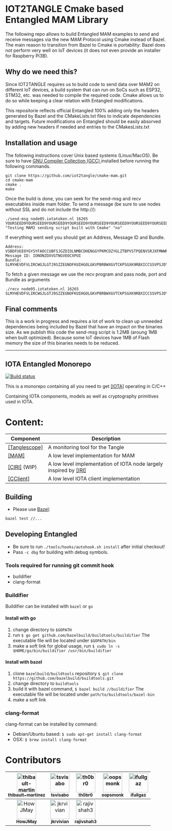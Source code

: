 # IOT2TANGLE Cmake based Entangled MAM Library

The following repo allows to build Entangled MAM examples to send and receive messages via the new MAM Protocol using Cmake instead of Bazel. The main reason to transition from Bazel to Cmake is portability: Bazel does not perform very well on IoT devices (it does not even provide an installer for Raspberry Pi3B). 

## Why do we need this?
Since IOT2TANGLE requires us to build code to send data over MAM2 on different IoT devices, a build system that can run on SoCs such as ESP32, STM32, etc. was needed to compile the required code. Cmake allows us to do so while keeping a clear relation with Entangled modifications. 

This repositorie reflects official Entangled 100% adding only the headers generated by Bazel and the CMakeLists.txt files to indicate dependencies and targets. Future modifications on Entangled should be easily absorved by adding new headers if needed and entries to the CMakesLists.txt


## Installation and usage
The following instructions cover Unix based systems (Linux/MacOS). Be sure to have [GNU Compiler Collection (GCC) ](https://gcc.gnu.org/) installed before running the following commands. 

```
git clone https://github.com/iot2tangle/cmake-mam.git
cd cmake-mam
cmake .
make
```
Once the build is done, you can seek for the send-msg and recv executables inside mam folder. 
To send a message (be sure to use nodes without SSL and do not include the http://): 

```
./send-msg node05.iotatoken.nl 16265 YOURSEED9YOURSEED9YOURSEED9YOURSEED9YOURSEED9YOURSEED9YOURSEED9YOURSEED9YOURSEED "Testing MAM2 sending script built with Cmake" "no"
```
If everything went well you should get an Address, Message ID and Bundle. 

```
Address: VSBDFUUIOYGYSYFAOCCUBFSJGZDIDLNMBCDHENGGYPKMCDZYGLZTBPVSTPQENVSRJXFMWWRZRLYRFUTZX 
Message ID: IONONZOXVGTNGVEOCXPUI
Bundle: SLMYHEVDFVLIRCWGJLGTJ9SZZEGNOFKUIHGOLGKVPBRBWXGVTCKPSGXK9RBXICCSSVPSJDYRPHLKSGEEYSLMYHEVDFVLIRCWGJLGTJ9SZZEGNOFKUIHGOLGKVPBRBWXGVTCKPSGXK9RBXICCSSVPSJDYRPHLKSGEEY
```
To fetch a given message we use the recv program and pass node, port and Bundle as arguments

```
./recv node05.iotatoken.nl 16265 SLMYHEVDFVLIRCWGJLGTJ9SZZEGNOFKUIHGOLGKVPBRBWXGVTCKPSGXK9RBXICCSSVPSJDYRPHLKSGEEYSLMYHEVDFVLIRCWGJLGTJ9SZZEGNOFKUIHGOLGKVPBRBWXGVTCKPSGXK9RBXICCSSVPSJDYRPHLKSGEEY
```

## Final comments
This is a work in progress and requires a lot of work to clean up unneeded dependencies being included by Bazel that have an impact on the binaries size. As we publish this code the send-msg script is 1.2MB (aroung 1MB when built optimized). Because some IoT devices have 1MB of Flash memory the size of this binaries needs to be reduced. 

-------------------------------------------------------

## IOTA Entangled Monorepo
[![Build status](https://badge.buildkite.com/42ef0512276a270bd34cb0010fd641558b344dab4aa2225fba.svg)](https://buildkite.com/iota-foundation/entangled)

This is a monorepo containing all you need to get [[IOTA]](https://iota.org/) operating in C/C++

Containing IOTA components, models as well as cryptography primitives used in IOTA.  

# Content:

Component|Description
--- | ---
[[Tanglescope]](https://github.com/iotaledger/entangled/tree/develop/tanglescope) | A monitoring tool for the Tangle
[[MAM]](https://github.com/iotaledger/MAM) |A low level implementation for MAM
[[CIRI]](https://github.com/iotaledger/entangled/tree/develop/ciri) (WIP) |A low level implementation of IOTA node largely inspired by [[IRI]](https://github.com/iotaledger/iri)
[[CClient]](https://github.com/iotaledger/entangled/tree/develop/cclient) | A low level IOTA client implementation


## Building

* Please use [Bazel](https://www.bazel.build/):
```shell
bazel test //...
```

## Developing Entangled
- Be sure to run `./tools/hooks/autohook.sh install` after initial checkout!
- Pass `-c dbg` for building with debug symbols.

### Tools required for running git commit hook
- buildifier
- clang-format

### Buildifier
Buildifier can be installed with `bazel` or `go`

#### Install with go
1. change directory to `$GOPATH`
2. run `$ go get github.com/bazelbuild/buildtools/buildifier`
   The executable file will be located under `$GOPATH/bin`
3. make a soft link for global usage, run
   `$ sudo ln -s $HOME/go/bin/buildifier /usr/bin/buildifier`

#### Install with bazel
1. clone `bazelbuild/buildtools` repository
   `$ git clone https://github.com/bazelbuild/buildtools.git`
2. change directory to `buildtools`
3. build it with bazel command, `$ bazel build //buildifier`
   The executable file will be located under `path/to/buildtools/bazel-bin`
4. make a soft link

### clang-format
clang-format can be installed by command:
- Debian/Ubuntu based: `$ sudo apt-get install clang-format`
- OSX: `$ brew install clang-format`

# Contributors

| [<img src="https://avatars1.githubusercontent.com/u/3305068?v=4" width="60px;" alt="thibault-martinez"/><br /><sub><b>thibault-martinez</b></sub>](https://github.com/thibault-martinez)  | [<img src="https://avatars1.githubusercontent.com/u/37177579?v=4" width="60px;" alt="tsvisabo"/><br /><sub><b>tsvisabo</b></sub>](https://github.com/tsvisabo) | [<img src="https://avatars1.githubusercontent.com/u/30996?v=4" width="60px;" alt="th0br0"/><br /><sub><b>th0br0</b></sub>](https://github.com/th0br0)  | [<img src="https://avatars1.githubusercontent.com/u/462383?v=4" width="60px;" alt="oopsmonk"/><br /><sub><b>oopsmonk</b></sub>](https://github.com/oopsmonk)  | [<img src="https://avatars3.githubusercontent.com/u/3903636?v=4" width="60px;" alt="ifullgaz"/><br /><sub><b>ifullgaz</b></sub>](https://github.com/ifullgaz)  |
|:---:|:---:|:---:|:---:|:---:|
| [<img src="https://avatars3.githubusercontent.com/u/13924801?v=4" width="60px;" alt="HowJMay"/><br /><sub><b>HowJMay</b></sub>](https://github.com/HowJMay)  | [<img src="https://avatars3.githubusercontent.com/u/11289354?v=4" width="60px;" alt="jkrvivian"/><br /><sub><b>jkrvivian</b></sub>](https://github.com/jkrvivian)  | [<img src="https://avatars3.githubusercontent.com/u/19519564?v=4" width="60px;" alt="rajivshah3"/><br /><sub><b>rajivshah3</b></sub>](https://github.com/rajivshah3)  |   |   |
